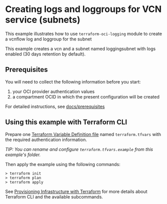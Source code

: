 # Creating logs and loggroups for VCN service (subnets)

[Terraform Variable Definition file]:https://www.terraform.io/docs/language/values/variables.html#variable-definitions-tfvars-files
[Input Variables]:https://www.terraform.io/docs/language/values/variables.html
[Local Values]:https://www.terraform.io/docs/language/values/locals.html
[Named Values]:https://www.terraform.io/docs/language/expressions/references.html
[docs/prerequisites]:https://github.com/oracle-terraform-modules/terraform-oci-logging/blob/main/docs/prerequisites.adoc
[docs/terraformoptions]:https://github.com/oracle-terraform-modules/terraform-oci-logging/blob/main/docs/terraformoptions.adoc
[Provisioning Infrastructure with Terraform]:https://www.terraform.io/docs/cli/run/index.html

This example illustrates how to use `terraform-oci-logging` module to create a vcnflow log and loggroup for the subnet

This example creates a vcn and a subnet named loggingsubnet with logs enabled (30 days retention by default).

## Prerequisites

You will need to collect the following information before you start:

1. your OCI provider authentication values
2. a compartment OCID in which the present configuration will be created

For detailed instructions, see [docs/prerequisites]

## Using this example with Terraform CLI

Prepare one [Terraform Variable Definition file] named `terraform.tfvars` with the required authentication information.

*TIP: You can rename and configure `terraform.tfvars.example` from this example's folder.*

Then apply the example using the following commands:

```shell
> terraform init
> terraform plan
> terraform apply
```

See [Provisioning Infrastructure with Terraform] for more details about Terraform CLI and the available subcommands.
